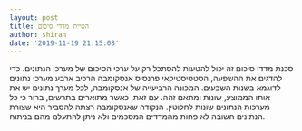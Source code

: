 ```yaml
---
layout: post
title: הטיית מדדי סיכום
author: shiran
date: '2019-11-19 21:15:08'
---
```

סכנת מדדי סיכום
זה יכול להטעות להסתכל רק על ערכי הסיכום של מערכי הנתונים.
כדי להדגים את ההשפעה, הסטטיסטיקאי פרנסיס אנסקומבה הרכיב ארבע מערכי נתונים לדוגמא בשנות השבעים. המכונה הרביעייה של אנסקומבה, לכל מערך נתונים יש את אותו הממוצע, שונות ומתאם זהה. עם זאת, כאשר מתוארים בתרשים, ברור כי כל מערכות הנתונים שונות לחלוטין. הנקודה שאנסקומבה רצתה להסביר היא שצורת הנתונים חשובה לא פחות מהמדדים המסכמים ולא ניתן להתעלם מהם בניתוח.
